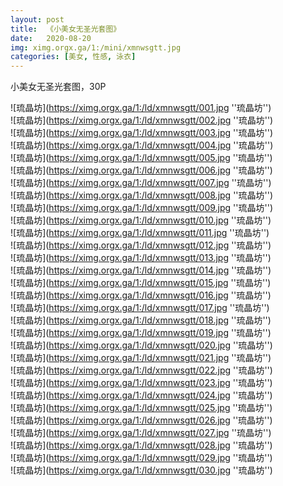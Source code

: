 ```yaml
---
layout: post
title:  《小美女无圣光套图》
date:   2020-08-20
img: ximg.orgx.ga/1:/mini/xmnwsgtt.jpg
categories: [美女, 性感, 泳衣]
---
```


小美女无圣光套图，30P

![琉晶坊](https://ximg.orgx.ga/1:/ld/xmnwsgtt/001.jpg ''琉晶坊'') <br>
![琉晶坊](https://ximg.orgx.ga/1:/ld/xmnwsgtt/002.jpg ''琉晶坊'') <br>
![琉晶坊](https://ximg.orgx.ga/1:/ld/xmnwsgtt/003.jpg ''琉晶坊'') <br>
![琉晶坊](https://ximg.orgx.ga/1:/ld/xmnwsgtt/004.jpg ''琉晶坊'') <br>
![琉晶坊](https://ximg.orgx.ga/1:/ld/xmnwsgtt/005.jpg ''琉晶坊'') <br>
![琉晶坊](https://ximg.orgx.ga/1:/ld/xmnwsgtt/006.jpg ''琉晶坊'') <br>
![琉晶坊](https://ximg.orgx.ga/1:/ld/xmnwsgtt/007.jpg ''琉晶坊'') <br>
![琉晶坊](https://ximg.orgx.ga/1:/ld/xmnwsgtt/008.jpg ''琉晶坊'') <br>
![琉晶坊](https://ximg.orgx.ga/1:/ld/xmnwsgtt/009.jpg ''琉晶坊'') <br>
![琉晶坊](https://ximg.orgx.ga/1:/ld/xmnwsgtt/010.jpg ''琉晶坊'') <br>
![琉晶坊](https://ximg.orgx.ga/1:/ld/xmnwsgtt/011.jpg ''琉晶坊'') <br>
![琉晶坊](https://ximg.orgx.ga/1:/ld/xmnwsgtt/012.jpg ''琉晶坊'') <br>
![琉晶坊](https://ximg.orgx.ga/1:/ld/xmnwsgtt/013.jpg ''琉晶坊'') <br>
![琉晶坊](https://ximg.orgx.ga/1:/ld/xmnwsgtt/014.jpg ''琉晶坊'') <br>
![琉晶坊](https://ximg.orgx.ga/1:/ld/xmnwsgtt/015.jpg ''琉晶坊'') <br>
![琉晶坊](https://ximg.orgx.ga/1:/ld/xmnwsgtt/016.jpg ''琉晶坊'') <br>
![琉晶坊](https://ximg.orgx.ga/1:/ld/xmnwsgtt/017.jpg ''琉晶坊'') <br>
![琉晶坊](https://ximg.orgx.ga/1:/ld/xmnwsgtt/018.jpg ''琉晶坊'') <br>
![琉晶坊](https://ximg.orgx.ga/1:/ld/xmnwsgtt/019.jpg ''琉晶坊'') <br>
![琉晶坊](https://ximg.orgx.ga/1:/ld/xmnwsgtt/020.jpg ''琉晶坊'') <br>
![琉晶坊](https://ximg.orgx.ga/1:/ld/xmnwsgtt/021.jpg ''琉晶坊'') <br>
![琉晶坊](https://ximg.orgx.ga/1:/ld/xmnwsgtt/022.jpg ''琉晶坊'') <br>
![琉晶坊](https://ximg.orgx.ga/1:/ld/xmnwsgtt/023.jpg ''琉晶坊'') <br>
![琉晶坊](https://ximg.orgx.ga/1:/ld/xmnwsgtt/024.jpg ''琉晶坊'') <br>
![琉晶坊](https://ximg.orgx.ga/1:/ld/xmnwsgtt/025.jpg ''琉晶坊'') <br>
![琉晶坊](https://ximg.orgx.ga/1:/ld/xmnwsgtt/026.jpg ''琉晶坊'') <br>
![琉晶坊](https://ximg.orgx.ga/1:/ld/xmnwsgtt/027.jpg ''琉晶坊'') <br>
![琉晶坊](https://ximg.orgx.ga/1:/ld/xmnwsgtt/028.jpg ''琉晶坊'') <br>
![琉晶坊](https://ximg.orgx.ga/1:/ld/xmnwsgtt/029.jpg ''琉晶坊'') <br>
![琉晶坊](https://ximg.orgx.ga/1:/ld/xmnwsgtt/030.jpg ''琉晶坊'') <br>
